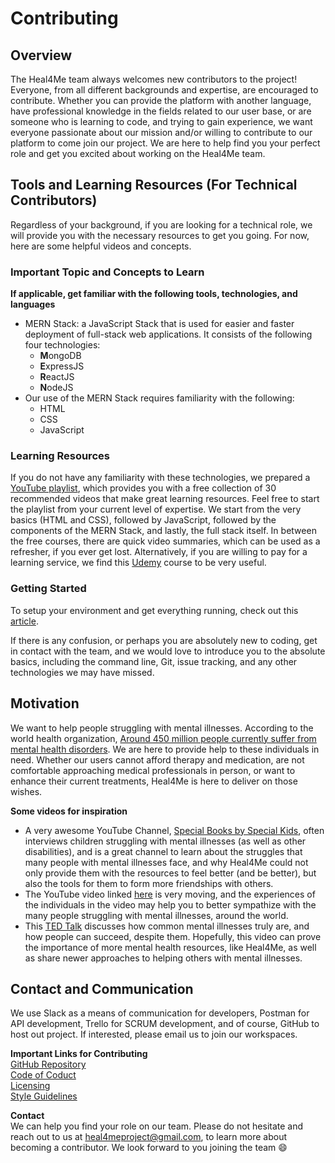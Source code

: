 # Contributing

## Overview
The Heal4Me team always welcomes new contributors to the project! Everyone, from all different backgrounds and expertise, are encouraged to contribute. Whether you can provide the platform with another language, have professional knowledge in the fields related to our user base, or are someone who is learning to code, and trying to gain experience, we want everyone passionate about our mission and/or willing to contribute to our platform to come join our project. We are here to help find you your perfect role and get you excited about working on the Heal4Me team.


## Tools and Learning Resources (For Technical Contributors)
Regardless of your background, if you are looking for a technical role, we will provide you with the necessary resources to get you going. For now, here are some helpful videos and concepts. 

### Important Topic and Concepts to Learn
**If applicable, get familiar with the following tools, technologies, and languages** <br/>
* MERN Stack: a JavaScript Stack that is used for easier and faster deployment of full-stack web applications. It consists of the following four technologies: 
  * **M**ongoDB
  * **E**xpressJS
  * **R**eactJS
  * **N**odeJS
* Our use of the MERN Stack requires familiarity with the following:
  * HTML
  * CSS
  * JavaScript
 
### Learning Resources
If you do not have any familiarity with these technologies, we prepared a [YouTube playlist](https://www.youtube.com/playlist?list=PLPgx4r0FGixm5SZqE6KEPt9n8oLqFi57h), which provides you with a free collection of 30 recommended videos that make great learning resources. Feel free to start the playlist from your current level of expertise. We start from the very basics (HTML and CSS), followed by JavaScript, followed by the components of the MERN Stack, and lastly, the full stack itself. In between the free courses, there are quick video summaries, which can be used as a refresher, if you ever get lost. Alternatively, if you are willing to pay for a learning service, we find this [Udemy](https://www.udemy.com/course/mern-stack-front-to-back/) course to be very useful.

### Getting Started
To setup your environment and get everything running, check out this [article](https://medium.com/codingthesmartway-com-blog/the-mern-stack-tutorial-building-a-react-crud-application-from-start-to-finish-part-2-637f337e5d61).

If there is any confusion, or perhaps you are absolutely new to coding, get in contact with the team, and we would love to introduce you to the absolute basics, including the command line, Git, issue tracking, and any other technologies we may have missed. 


## Motivation
We want to help people struggling with mental illnesses. According to the world health organization, [Around 450 million people currently suffer from mental health disorders](https://www.who.int/whr/2001/media_centre/press_release/en/). We are here to provide help to these individuals in need. Whether our users cannot afford therapy and medication, are not comfortable approaching medical professionals in person, or want to enhance their current treatments, Heal4Me is here to deliver on those wishes.

**Some videos for inspiration** <br/>
* A very awesome YouTube Channel, [Special Books by Special Kids](https://www.youtube.com/channel/UC4E98HDsPXrf5kTKIgrSmtQ/videos), often interviews children struggling with mental illnesses (as well as other disabilities), and is a great channel to learn about the struggles that many people with mental illnesses face, and why Heal4Me could not only provide them with the resources to feel better (and be better), but also the tools for them to form more friendships with others.
* The YouTube video linked [here](https://www.youtube.com/watch?v=CHiqqpSQjV8) is very moving, and the experiences of the individuals in the video may help you to better sympathize with the many people struggling with mental illnesses, around the world.
* This [TED Talk](https://www.youtube.com/watch?v=ieXB-BGxYwg) discusses how common mental illnesses truly are, and how people can succeed, despite them. Hopefully, this video can prove the importance of more mental health resources, like Heal4Me, as well as share newer approaches to helping others with mental illnesses.


## Contact and Communication 
We use Slack as a means of communication for developers, Postman for API development, Trello for SCRUM development, and of course, GitHub to host out project. If interested, please email us to join our workspaces.

**Important Links for Contributing** <br/>
[GitHub Repository](https://github.com/zacknawrocki/Heal4me) <br/>
[Code of Coduct](https://github.com/zacknawrocki/Heal4me/blob/master/media/CODE_OF_CONDUCT.md) <br/>
[Licensing](https://github.com/zacknawrocki/Heal4me/blob/master/LICENSE) <br/>
[Style Guidelines](https://github.com/zacknawrocki/Heal4me/blob/master/media/STYLE_GUIDELINES.md) <br/>

**Contact** <br/>
We can help you find your role on our team. Please do not hesitate and reach out to us at heal4meproject@gmail.com, to learn more about becoming a contributor. We look forward to you joining the team :smile: 
